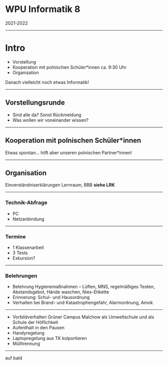 # WPU Informatik 8

2021-2022

---

# Intro

* Vorstellung
* Kooperation mit polnischen Schüler\*innen ca. 9:30 Uhr
* Organisation

Danach vielleicht noch etwas Informatik!

---

## Vorstellungsrunde

* Sind alle da? Sonst Rückmeldung
* Was wollen wir voneinander wissen?

---

## Kooperation mit polnischen Schüler\*innen

Etwas spontan... hilft aber unseren polnischen Partner\*innen!

---

## Organisation

Einverständniserklärungen Lernraum, BBB **siehe LRK**

---

### Technik-Abfrage

* PC
* Netzanbindung

---

### Termine

* 1 Klassenarbeit
* 3 Tests
* Exkursion?

---

### Belehrungen

* Belehrung Hygienemaßnahmen – Lüften, MNS, regelmäßiges Testen, Abstandsgebot, Hände waschen, Nies-Etikette
* Erinnerung: Schul- und Hausordnung
* Verhalten bei Brand- und Katastrophengefahr, Alarmordnung, Amok

---

* Vorbildverhalten Grüner Campus Malchow als Umweltschule und als Schule der Höflichkeit
* Aufenthalt in den Pausen
* Handyregelung
* Laptopregelung aus TK kolportieren
* Mülltrennung

---

auf bald
